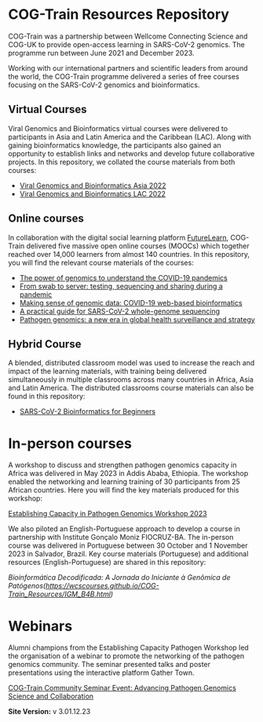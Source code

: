 # COG-Train Resources Repository

COG-Train was a partnership between Wellcome Connecting Science and COG-UK to provide open-access learning in SARS-CoV-2 genomics. The programme run between June 2021 and December 2023. 

Working with our international partners and scientific leaders from around the world, the COG-Train programme delivered a series of free courses focusing on the SARS-CoV-2 genomics and bioinformatics.

## Virtual Courses

Viral Genomics and Bioinformatics virtual courses were delivered to participants in Asia and Latin America and the Caribbean (LAC). Along with gaining bioinformatics knowledge, the participants also gained an opportunity to establish links and networks and develop future collaborative projects. In this repository, we collated the course materials from both courses:

* [Viral Genomics and Bioinformatics Asia 2022](https://wcscourses.github.io/COG-Train_Resources/vbioinfasia.html)              
* [Viral Genomics and Bioinformatics LAC 2022](https://wcscourses.github.io/COG-Train_Resources/vbioinflac.html)         

## Online courses

In collaboration with the digital social learning platform [FutureLearn](https://www.futurelearn.com/), COG-Train delivered five massive open online courses (MOOCs) which together reached over 14,000 learners from almost 140 countries. In this repository, you will find the relevant course materials of the courses:

* [The power of genomics to understand the COVID-19 pandemics](https://wcscourses.github.io/COG-Train_Resources/power_of_genomics_home.html)        
* [From swab to server: testing, sequencing and sharing during a pandemic](https://wcscourses.github.io/COG-Train_Resources/swab_to_server_home.html)     
* [Making sense of genomic data: COVID-19 web-based bioinformatics](https://wcscourses.github.io/COG-Train_Resources/making_sense_home.html)       
* [A practical guide for SARS-CoV-2 whole-genome sequencing](https://wcscourses.github.io/COG-Train_Resources/practical_guide_home.html)              
* [Pathogen genomics: a new era in global health surveillance and strategy](https://wcscourses.github.io/COG-Train_Resources/pathogen_genomics_home.html)            

## Hybrid Course

A blended, distributed classroom model was used to increase the reach and impact of the learning materials, with training being delivered simultaneously in multiple classrooms across many countries in Africa, Asia and Latin America. The distributed classrooms course materials can also be found in this repository:

* [SARS-CoV-2 Bioinformatics for Beginners](https://wcscourses.github.io/COG-Train_Resources/scvo2b4b.html)

# In-person courses

A workshop to discuss and strengthen pathogen genomics capacity in Africa was delivered in May 2023 in Addis Ababa, Ethiopia. The workshop enabled the networking and learning training of 30 participants from 25 African countries. Here you will find the key materials produced for this workshop:

[Establishing Capacity in Pathogen Genomics Workshop 2023](https://wcscourses.github.io/COG-Train_Resources/ECPG.html)

We also piloted an English-Portuguese approach to develop a course in partnership with Institute Gonçalo Moniz FIOCRUZ-BA. The in-person course was delivered in Portuguese between 30 October and 1 November 2023 in Salvador, Brazil. Key course materials (Portuguese) and additional resources (English-Portuguese)  are shared in this repository:


_Bioinformática Decodificada: A Jornada do Iniciante à Genômica de Patógenos(https://wcscourses.github.io/COG-Train_Resources/IGM_B4B.html)_

# Webinars

Alumni champions from the Establishing Capacity Pathogen Workshop led the organisation of a webinar to promote the networking of the pathogen genomics community. The seminar presented talks and poster presentations using the interactive platform Gather Town.

[COG-Train Community Seminar Event: Advancing Pathogen Genomics Science and Collaboration](https://wcscourses.github.io/COG-Train_Resources/Community.html)

**Site Version:**
v 3.01.12.23



